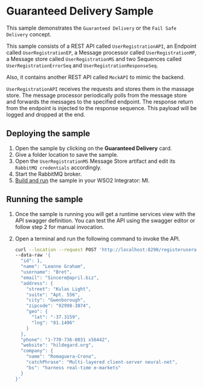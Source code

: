 # Guaranteed Delivery Sample

This sample demonstrates the `Guaranteed Delivery` or the `Fail Safe Delivery` concept.

This sample consists of a REST API called `UserRegistrationAPI`, an Endpoint called `UserRegistrationEP`, a Message processor called `UserRegistrationMP`, a Message store called `UserRegistrationMS` and two Sequences called `UserRegistrationErrorSeq` and `UserRegistrationResponseSeq`.

Also, it contains another REST API called `MockAPI` to mimic the backend.

`UserRegistrationAPI` receives the requests and stores them in the massage store. The message processor periodically polls from the message store and forwards the messages to the specified endpoint. The response return from the endpoint is injected to the response sequence. This payload will be logged and dropped at the end.

## Deploying the sample

1. Open the sample by clicking on the **Guaranteed Delivery** card.
2. Give a folder location to save the sample.
3. Open the `UserRegistrationMS` Message Store artifact and edit its `RabbitMQ credentials` accordingly.
4. Start the RabbitMQ broker.
5. [Build and run]({{base_path}}/develop/deploy-artifacts#build-and-run) the sample in your WSO2 Integrator: MI.

## Running the sample

1. Once the sample is running you will get a runtime services view with the API swagger definition. You can test the API using the swagger editor or follow step 2 for manual invocation.

2. Open a terminal and run the following command to invoke the API.

    ```bash
    curl --location --request POST 'http://localhost:8290/registeruserapi' --header 'Content-Type: application/json' \
    --data-raw '{
      "id": 1,
      "name": "Leanne Graham",
      "username": "Bret",
      "email": "Sincere@april.biz",
      "address": {
        "street": "Kulas Light",
        "suite": "Apt. 556",
        "city": "Gwenborough",
        "zipcode": "92998-3874",
        "geo": {
          "lat": "-37.3159",
          "lng": "81.1496"
        }
      },
      "phone": "1-770-736-8031 x56442",
      "website": "hildegard.org",
      "company": {
        "name": "Romaguera-Crona",
        "catchPhrase": "Multi-layered client-server neural-net",
        "bs": "harness real-time e-markets"
      }
    }'
    ```
